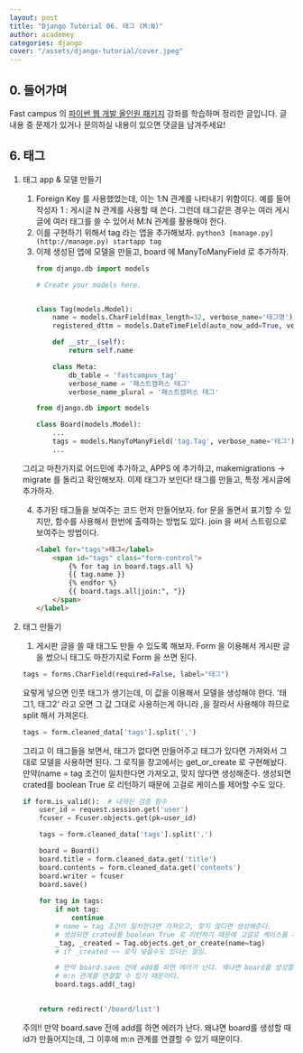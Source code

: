 ```yaml
---
layout: post
title: "Django Tutorial 06. 태그 (M:N)"
author: academey
categories: django
cover: "/assets/django-tutorial/cover.jpeg"
---
```

## 0. 들어가며
Fast campus 의 [파이썬 웹 개발 올인원 패키지](https://www.fastcampus.co.kr/dev_online_pyweb/) 강좌를 학습하며 정리한 글입니다. 글 내용 중 문제가 있거나 문의하실 내용이 있으면 댓글을 남겨주세요!

## 6. 태그

1. 태그 app & 모델 만들기
    1. Foreign Key 를 사용했었는데, 이는 1:N 관계를 나타내기 위함이다. 예를 들어 작성자 1 : 게시글 N 관계를 사용할 때 쓴다. 그런데 태그같은 경우는 여러 게시글에 여러 태그를 쓸 수 있어서 M:N 관계를 활용해야 한다. 
    2. 이를 구현하기 위해서 tag 라는 앱을 추가해보자. `python3 [manage.py](http://manage.py) startapp tag` 
    3. 이제 생성된 앱에 모델을 만들고, board 에 ManyToManyField 로 추가하자.
        ```python
        from django.db import models
        
        # Create your models here.
        
        
        class Tag(models.Model):
            name = models.CharField(max_length=32, verbose_name='태그명')
            registered_dttm = models.DateTimeField(auto_now_add=True, verbose_name='등록시간')
        
            def __str__(self):
                return self.name
        
            class Meta:
                db_table = 'fastcampus_tag'
                verbose_name = '패스트캠퍼스 태그'
                verbose_name_plural = '패스트캠퍼스 태그'

        from django.db import models
        
        class Board(models.Model):
        	...
        	tags = models.ManyToManyField('tag.Tag', verbose_name='태그')
        	...
        ```

    그리고 마찬가지로 어드민에 추가하고, APPS 에 추가하고, makemigrations → migrate 를 돌리고 확인해보자. 이제 태그가 보인다! 태그를 만들고, 특정 게시글에 추가하자.

    4. 추가된 태그들을 보여주는 코드 먼저 만들어보자. for 문을 돌면서 표기할 수 있지만, 함수를 사용해서 한번에 출력하는 방법도 있다. join 을 써서 스트링으로 보여주는 방법이다.  
        ```html
        <label for="tags">태그</label>
            <span id="tags" class="form-control">
                {% for tag in board.tags.all %}
                {{ tag.name }}
                {% endfor %}
                {{ board.tags.all|join:", "}}
            </span>
        </label>
        ```

2. 태그 만들기
    1. 게시판 글을 쓸 때 태그도 만들 수 있도록 해보자. Form 을 이용해서 게시판 글을 썼으니 태그도 마찬가지로 Form 을 쓰면 된다. 
    ```python
    tags = forms.CharField(required=False, label="태그")
    ```

    요렇게 넣으면 인풋 태그가 생기는데, 이 값을 이용해서 모델을 생성해야 한다. '태그1, 태그2' 라고 오면 그 값 그대로 사용하는게 아니라 ,을 잘라서 사용해야 하므로 split 해서 가져온다.
    ```python
    tags = form.cleaned_data['tags'].split(',')
    ```
    그리고 이 태그들을 보면서, 태그가 없다면 만들어주고 태그가 있다면 가져와서 그대로 모델을 사용하면 된다. 그 로직을 장고에서는 get_or_create 로 구현해놨다. 만약(name = tag 조건이 일치한다면 가져오고, 맞지 않다면 생성해준다. 생성되면 crated를 boolean True 로 리턴하기 때문에 고걸로 케이스를 제어할 수도 있다.
    
    ```python
    if form.is_valid():  # 내재된 검증 함수
        user_id = request.session.get('user')
        fcuser = Fcuser.objects.get(pk=user_id)
    
        tags = form.cleaned_data['tags'].split(',')
    
        board = Board()
        board.title = form.cleaned_data.get('title')
        board.contents = form.cleaned_data.get('contents')
        board.writer = fcuser
        board.save()
        
        for tag in tags:
            if not tag:
                continue
            # name = tag 조건이 일치한다면 가져오고, 맞지 않다면 생성해준다.
            # 생성되면 crated를 boolean True 로 리턴하기 때문에 고걸로 케이스를 제어할 수도 있다.
            _tag, _created = Tag.objects.get_or_create(name=tag)
            # if _created ~~ 로직 넣을수도 있다는 말임.
    
            # 만약 board.save 전에 add를 하면 에러가 난다. 왜냐면 board를 생성할 때 id가 만들어지는데, 그 이후에
            # m:n 관계를 연결할 수 있기 때문이다.
            board.tags.add(_tag)
        
    
        return redirect('/board/list')
    ```

    주의!! 만약 board.save 전에 add를 하면 에러가 난다. 왜냐면 board를 생성할 때 id가 만들어지는데, 그 이후에 m:n 관계를 연결할 수 있기 때문이다.

